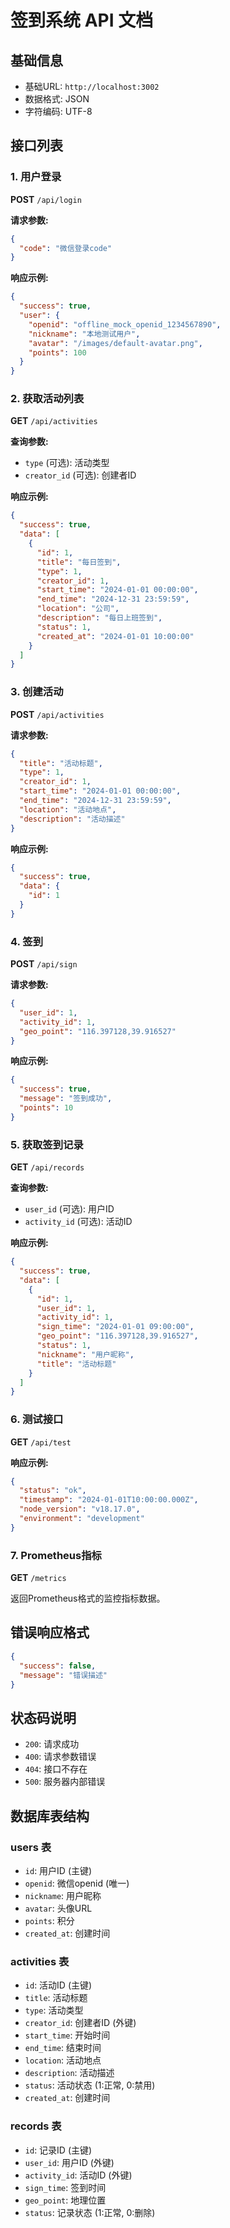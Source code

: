 # 签到系统 API 文档

## 基础信息
- 基础URL: `http://localhost:3002`
- 数据格式: JSON
- 字符编码: UTF-8

## 接口列表

### 1. 用户登录
**POST** `/api/login`

**请求参数:**
```json
{
  "code": "微信登录code"
}
```

**响应示例:**
```json
{
  "success": true,
  "user": {
    "openid": "offline_mock_openid_1234567890",
    "nickname": "本地测试用户",
    "avatar": "/images/default-avatar.png",
    "points": 100
  }
}
```

### 2. 获取活动列表
**GET** `/api/activities`

**查询参数:**
- `type` (可选): 活动类型
- `creator_id` (可选): 创建者ID

**响应示例:**
```json
{
  "success": true,
  "data": [
    {
      "id": 1,
      "title": "每日签到",
      "type": 1,
      "creator_id": 1,
      "start_time": "2024-01-01 00:00:00",
      "end_time": "2024-12-31 23:59:59",
      "location": "公司",
      "description": "每日上班签到",
      "status": 1,
      "created_at": "2024-01-01 10:00:00"
    }
  ]
}
```

### 3. 创建活动
**POST** `/api/activities`

**请求参数:**
```json
{
  "title": "活动标题",
  "type": 1,
  "creator_id": 1,
  "start_time": "2024-01-01 00:00:00",
  "end_time": "2024-12-31 23:59:59",
  "location": "活动地点",
  "description": "活动描述"
}
```

**响应示例:**
```json
{
  "success": true,
  "data": {
    "id": 1
  }
}
```

### 4. 签到
**POST** `/api/sign`

**请求参数:**
```json
{
  "user_id": 1,
  "activity_id": 1,
  "geo_point": "116.397128,39.916527"
}
```

**响应示例:**
```json
{
  "success": true,
  "message": "签到成功",
  "points": 10
}
```

### 5. 获取签到记录
**GET** `/api/records`

**查询参数:**
- `user_id` (可选): 用户ID
- `activity_id` (可选): 活动ID

**响应示例:**
```json
{
  "success": true,
  "data": [
    {
      "id": 1,
      "user_id": 1,
      "activity_id": 1,
      "sign_time": "2024-01-01 09:00:00",
      "geo_point": "116.397128,39.916527",
      "status": 1,
      "nickname": "用户昵称",
      "title": "活动标题"
    }
  ]
}
```

### 6. 测试接口
**GET** `/api/test`

**响应示例:**
```json
{
  "status": "ok",
  "timestamp": "2024-01-01T10:00:00.000Z",
  "node_version": "v18.17.0",
  "environment": "development"
}
```

### 7. Prometheus指标
**GET** `/metrics`

返回Prometheus格式的监控指标数据。

## 错误响应格式

```json
{
  "success": false,
  "message": "错误描述"
}
```

## 状态码说明

- `200`: 请求成功
- `400`: 请求参数错误
- `404`: 接口不存在
- `500`: 服务器内部错误

## 数据库表结构

### users 表
- `id`: 用户ID (主键)
- `openid`: 微信openid (唯一)
- `nickname`: 用户昵称
- `avatar`: 头像URL
- `points`: 积分
- `created_at`: 创建时间

### activities 表
- `id`: 活动ID (主键)
- `title`: 活动标题
- `type`: 活动类型
- `creator_id`: 创建者ID (外键)
- `start_time`: 开始时间
- `end_time`: 结束时间
- `location`: 活动地点
- `description`: 活动描述
- `status`: 活动状态 (1:正常, 0:禁用)
- `created_at`: 创建时间

### records 表
- `id`: 记录ID (主键)
- `user_id`: 用户ID (外键)
- `activity_id`: 活动ID (外键)
- `sign_time`: 签到时间
- `geo_point`: 地理位置
- `status`: 记录状态 (1:正常, 0:删除) 